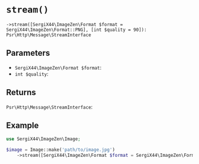 # `stream()`

```
->stream([SergiX44\ImageZen\Format $format = SergiX44\ImageZen\Format::PNG], [int $quality = 90]): Psr\Http\Message\StreamInterface
```
## Parameters

- `SergiX44\ImageZen\Format $format`: 
- `int $quality`: 


## Returns

`Psr\Http\Message\StreamInterface`: 

## Example

```php
use SergiX44\ImageZen\Image;

$image = Image::make('path/to/image.jpg')
    ->stream([SergiX44\ImageZen\Format $format = SergiX44\ImageZen\Format::PNG], [int $quality = 90]);

```
